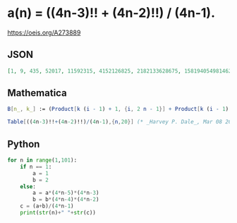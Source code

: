 # a\(n\) \= \(\(4n\-3\)\!\! \+ \(4n\-2\)\!\!\) / \(4n\-1\)\.
https://oeis.org/A273889
## JSON
```JSON
[1, 9, 435, 52017, 11592315, 4152126825, 2182133628675, 1581940549814625, 1512952069890336075, 1845586177840605209625, 2796710279417971723681875, 5153962250373844341910100625, 11351091844757135191108560046875, 29444207228221006416048397134215625, 88848552445321896564985597922269171875]
```
## Mathematica
```Mathematica
B[n_, k_] := (Product[k (i - 1) + 1, {i, 2 n - 1}] + Product[k (i - 1) + 2, {i, 2 n - 1}])/(2 k (n - 1) + 3); Table[B[n, 2], {n, 15}] (* _Michael De Vlieger_, Jun 10 2016 *)
```
```Mathematica
Table[((4n-3)!!+(4n-2)!!)/(4n-1),{n,20}] (* _Harvey P. Dale_, Mar 08 2018 *)
```
## Python
```Python
for n in range(1,101):
    if n == 1:
        a = 1
        b = 2
    else:
        a = a*(4*n-5)*(4*n-3)
        b = b*(4*n-4)*(4*n-2)
    c = (a+b)/(4*n-1)
    print(str(n)+" "+str(c))
```
